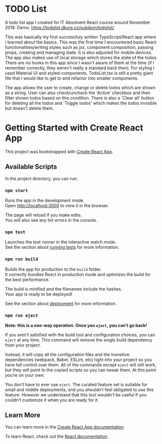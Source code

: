 # TODO List

A todo list app I created for IT Absolvent React course around November 2019.
Demo: https://todolist.dkure.cz/subdom/todolist/

This was basically my first successfuly written TypeScript/React app where I learned about the basics. This was the first time I encountered basic React functionalities/writing styles such as jsx, component composition, passing props, creating and managing state. It is also adjusted for mobile devices. The app also makes use of local storage which stores the state of the todos. There are no hooks in this app since I wasn't aware of them at the time (if I remember correctly, they weren't really a standard back then). For styling I used Material UI and styled-components. TodoList.tsx is still a pretty giant file that I would like to get to and refactor into smaller components.

The app allows the user to create, change or delete todos which are shown as a string. User can also check/uncheck the 'Active' checkbox and then filter shown todos based on this condition. There is also a 'Clear all' button for deleting all the todos and 'Toggle todos' which makes the todos invisible but doesn't delete them.

# Getting Started with Create React App

This project was bootstrapped with [Create React App](https://github.com/facebook/create-react-app).

## Available Scripts

In the project directory, you can run:

### `npm start`

Runs the app in the development mode.\
Open [http://localhost:3000](http://localhost:3000) to view it in the browser.

The page will reload if you make edits.\
You will also see any lint errors in the console.

### `npm test`

Launches the test runner in the interactive watch mode.\
See the section about [running tests](https://facebook.github.io/create-react-app/docs/running-tests) for more information.

### `npm run build`

Builds the app for production to the `build` folder.\
It correctly bundles React in production mode and optimizes the build for the best performance.

The build is minified and the filenames include the hashes.\
Your app is ready to be deployed!

See the section about [deployment](https://facebook.github.io/create-react-app/docs/deployment) for more information.

### `npm run eject`

**Note: this is a one-way operation. Once you `eject`, you can’t go back!**

If you aren’t satisfied with the build tool and configuration choices, you can `eject` at any time. This command will remove the single build dependency from your project.

Instead, it will copy all the configuration files and the transitive dependencies (webpack, Babel, ESLint, etc) right into your project so you have full control over them. All of the commands except `eject` will still work, but they will point to the copied scripts so you can tweak them. At this point you’re on your own.

You don’t have to ever use `eject`. The curated feature set is suitable for small and middle deployments, and you shouldn’t feel obligated to use this feature. However we understand that this tool wouldn’t be useful if you couldn’t customize it when you are ready for it.

## Learn More

You can learn more in the [Create React App documentation](https://facebook.github.io/create-react-app/docs/getting-started).

To learn React, check out the [React documentation](https://reactjs.org/).

